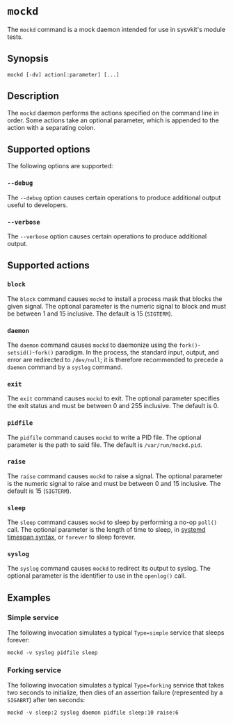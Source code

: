 # `mockd`

The `mockd` command is a mock daemon intended for use in sysvkit's module tests.

## Synopsis

    mockd [-dv] action[:parameter] [...]

## Description

The `mockd` daemon performs the actions specified on the command line in order.  Some actions take an optional parameter, which is appended to the action with a separating colon.

## Supported options

The following options are supported:

### `--debug`

The `--debug` option causes certain operations to produce additional output useful to developers.

### `--verbose`

The `--verbose` option causes certain operations to produce additional output.

## Supported actions

### `block`

The `block` command causes `mockd` to install a process mask that blocks the given signal.  The optional parameter is the numeric signal to block and must be between 1 and 15 inclusive.  The default is 15 (`SIGTERM`).

### `daemon`

The `daemon` command causes `mockd` to daemonize using the `fork()`-`setsid()`-`fork()` paradigm.  In the process, the standard input, output, and error are redirected to `/dev/null`; it is therefore recommended to precede a `daemon` command by a `syslog` command.

### `exit`

The `exit` command causes `mockd` to exit.  The optional parameter specifies the exit status and must be between 0 and 255 inclusive.  The default is 0.

### `pidfile`

The `pidfile` command causes `mockd` to write a PID file.  The optional parameter is the path to said file.  The default is `/var/run/mockd.pid`.

### `raise`

The `raise` command causes `mockd` to raise a signal.  The optional parameter is the numeric signal to raise and must be between 0 and 15 inclusive.  The default is 15 (`SIGTERM`).

### `sleep`

The `sleep` command causes `mockd` to sleep by performing a no-op `poll()` call.  The optional parameter is the length of time to sleep, in [systemd timespan syntax](https://www.freedesktop.org/software/systemd/man/systemd.time.html#id-1.6), or `forever` to sleep forever.

### `syslog`

The `syslog` command causes `mockd` to redirect its output to syslog.  The optional parameter is the identifier to use in the `openlog()` call.

## Examples

### Simple service

The following invocation simulates a typical `Type=simple` service that sleeps forever:

    mockd -v syslog pidfile sleep

### Forking service

The following invocation simulates a typical `Type=forking` service that takes two seconds to initialize, then dies of an assertion failure (represented by a `SIGABRT`) after ten seconds:

    mockd -v sleep:2 syslog daemon pidfile sleep:10 raise:6

